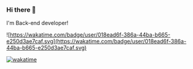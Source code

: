 ### Hi there 👋
I'm Back-end developer!
<!--
**Gronvolt/gronvolt** is a ✨ _special_ ✨ repository because its `README.md` (this file) appears on your GitHub profile.

Here are some ideas to get you started:

- 🔭 I’m currently working on ...
- 🌱 I’m currently learning ...
- 👯 I’m looking to collaborate on ...
- 🤔 I’m looking for help with ...
- 💬 Ask me about ...
- 📫 How to reach me: ...
- 😄 Pronouns: ...
- ⚡ Fun fact: ...
-->

![https://wakatime.com/badge/user/018ead6f-386a-44ba-b665-e250d3ae7caf.svg](https://wakatime.com/badge/user/018ead6f-386a-44ba-b665-e250d3ae7caf.svg)

[![wakatime](https://wakatime.com/badge/user/018ead6f-386a-44ba-b665-e250d3ae7caf.svg)](https://wakatime.com/@018ead6f-386a-44ba-b665-e250d3ae7caf)
